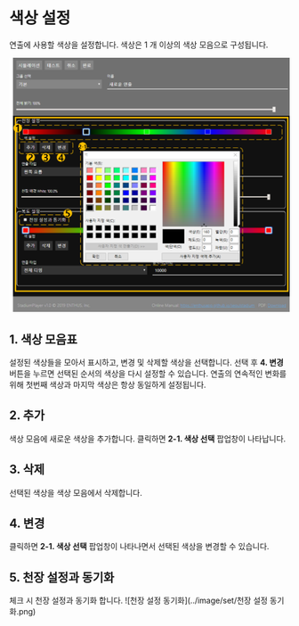 # 색상 설정
연출에 사용할 색상을 설정합니다.
색상은 1 개 이상의 색상 모음으로 구성됩니다.

![색상 설정](../image/set/새로운연출만들기2-1_2.png)

## 1. 색상 모음표
설정된 색상들을 모아서 표시하고, 변경 및 삭제할 색상을 선택합니다.
선택 후 **4. 변경** 버튼을 누르면 선택된 순서의 색상을 다시 설정할 수 있습니다.
연출의 연속적인 변화를 위해 첫번째 색상과 마지막 색상은 항상 동일하게 설정됩니다.

## 2. 추가
색상 모음에 새로운 색상을 추가합니다.
클릭하면 **2-1. 색상 선택** 팝업창이 나타납니다.
   
## 3. 삭제
선택된 색상을 색상 모음에서 삭제합니다.

## 4. 변경
클릭하면 **2-1. 색상 선택** 팝업창이 나타나면서 선택된 색상을 변경할 수 있습니다.

## 5. 천장 설정과 동기화
체크 시 천장 설정과 동기화 합니다.
![천장 설정 동기화](../image/set/천장 설정 동기화.png)